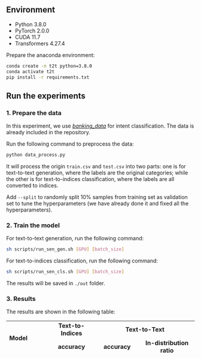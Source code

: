 ## Environment

- Python 3.8.0
- PyTorch 2.0.0
- CUDA 11.7
- Transformers 4.27.4

Prepare the anaconda environment:

```bash
conda create -n t2t python=3.8.0
conda activate t2t
pip install -r requirements.txt
```

## Run the experiments

### 1. Prepare the data

In this experiment, we use [*banking_data*](https://github.com/PolyAI-LDN/task-specific-datasets/tree/master/banking_data) for intent classification. The data is already included in the repository.

Run the following command to preprocess the data:

```bash
python data_process.py
```

It will process the origin `train.csv` and `test.csv` into two parts: one is for text-to-text generation, where the labels are the original categories; while the other is for text-to-indices classification, where the labels are all converted to indices.   

Add `--split` to randomly split 10% samples from training set as validation set to tune the hyperparameters (we have already done it and fixed all the hyperparameters).

### 2. Train the model

For text-to-text generation, run the following command:

```bash
sh scripts/run_sen_gen.sh [GPU] [batch_size]
```

For text-to-indices classification, run the following command:

```bash
sh scripts/run_sen_cls.sh [GPU] [batch_size]
```

The results will be saved in `./out` folder.

### 3. Results

The results are shown in the following table:

<table style="height: 90px;" width="599">
<tbody>
<tr style="height: 18px;">
<td style="height: 36px; width: 128.219px;" rowspan="2"><strong>Model</strong></td>
<td style="text-align: center; height: 18px; width: 144.25px;"><strong>Text-to-Indices</strong></td>
<td style="text-align: center; height: 18px; width: 304.531px;" colspan="2"><strong>Text-to-Text</strong></td>
</tr>
<tr style="height: 18px;">
<td style="text-align: center; height: 18px; width: 144.25px;"><strong>accuracy</strong></td>
<td style="text-align: center; height: 18px; width: 128.219px;"><strong>accuracy</strong></td>
<td style="text-align: center; height: 18px; width: 170.312px;"><strong>In-distribution ratio</strong></td>
</tr>
<tr style="height: 18px;">
<td style="height: 18px; width: 128.219px;">T5-base (220M)</td>
<td style="text-align: center; height: 18px; width: 144.25px;">93.9935</td>
<td style="text-align: center; height: 18px; width: 128.219px;">93.7013</td>
<td style="text-align: center; height: 18px; width: 170.312px;">99.9675</td>
</tr>
<tr style="height: 18px;">
<td style="height: 18px; width: 128.219px;">T5-large (770M)</td>
<td style="text-align: center; height: 18px; width: 144.25px;">93.2143</td>
<td style="text-align: center; height: 18px; width: 128.219px;">93.7662</td>
<td style="text-align: center; height: 18px; width: 170.312px;">99.9351</td>
</tr>
<tr style="height: 18px;">
<td style="height: 18px; width: 128.219px;">T5-3B</td>
<td style="text-align: center; height: 18px; width: 144.25px;">94.4156</td>
<td style="text-align: center; height: 18px; width: 128.219px;">93.7987</td>
<td style="text-align: center; height: 18px; width: 170.312px;">99.9351</td>
</tr>
</tbody>
</table>


<!-- **TODO**:
- check the reason of the wired result of text-to-indices T5-3B. -->